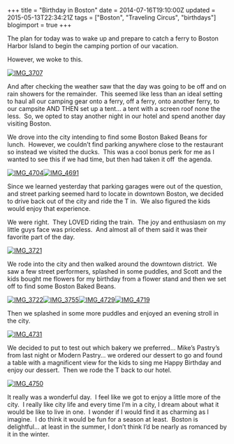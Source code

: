 +++
title = "Birthday in Boston"
date = 2014-07-16T19:10:00Z
updated = 2015-05-13T22:34:21Z
tags = ["Boston", "Traveling Circus", "birthdays"]
blogimport = true 
+++

The plan for today was to wake up and prepare to catch a ferry to Boston Harbor Island to begin the camping portion of our vacation.  

However, we woke to this.  

[![IMG_3707](https://latc.s3.amazonaws.com/wp-content/uploads/2014/07/IMG_3707.jpg "IMG_3707")](https://latc.s3.amazonaws.com/wp-content/uploads/2014/07/IMG_3707.jpg)  

And after checking the weather saw that the day was going to be off and on rain showers for the remainder.  This seemed like less than an ideal setting to haul all our camping gear onto a ferry, off a ferry, onto another ferry, to our campsite AND THEN set up a tent… a tent with a screen roof none the less.  So, we opted to stay another night in our hotel and spend another day visiting Boston.  

We drove into the city intending to find some Boston Baked Beans for lunch.  However, we couldn’t find parking anywhere close to the restaurant so instead we visited the ducks.  This was a cool bonus perk for me as I wanted to see this if we had time, but then had taken it off  the agenda.  

[![IMG_4704](https://latc.s3.amazonaws.com/wp-content/uploads/2014/07/IMG_4704.jpg "IMG_4704")](https://latc.s3.amazonaws.com/wp-content/uploads/2014/07/IMG_4704.jpg)[![IMG_4691](https://latc.s3.amazonaws.com/wp-content/uploads/2014/07/IMG_4691.jpg "IMG_4691")](https://latc.s3.amazonaws.com/wp-content/uploads/2014/07/IMG_4691.jpg)  

Since we learned yesterday that parking garages were out of the question, and street parking seemed hard to locate in downtown Boston, we decided to drive back out of the city and ride the T in.  We also figured the kids would enjoy that experience.  

We were right.  They LOVED riding the train.  The joy and enthusiasm on my little guys face was priceless.  And almost all of them said it was their favorite part of the day.  

[![IMG_3721](https://latc.s3.amazonaws.com/wp-content/uploads/2014/07/IMG_3721.jpg "IMG_3721")](https://latc.s3.amazonaws.com/wp-content/uploads/2014/07/IMG_3721.jpg)  

We rode into the city and then walked around the downtown district.  We saw a few street performers, splashed in some puddles, and Scott and the kids bought me flowers for my birthday from a flower stand and then we set off to find some Boston Baked Beans.  

[![IMG_3722](https://latc.s3.amazonaws.com/wp-content/uploads/2014/07/IMG_3722.jpg "IMG_3722")](https://latc.s3.amazonaws.com/wp-content/uploads/2014/07/IMG_3722.jpg)[![IMG_3755](https://latc.s3.amazonaws.com/wp-content/uploads/2014/07/IMG_3755.jpg "IMG_3755")](https://latc.s3.amazonaws.com/wp-content/uploads/2014/07/IMG_3755.jpg)[![IMG_4729](https://latc.s3.amazonaws.com/wp-content/uploads/2014/07/IMG_4729.jpg "IMG_4729")](https://latc.s3.amazonaws.com/wp-content/uploads/2014/07/IMG_4729.jpg)[![IMG_4719](https://latc.s3.amazonaws.com/wp-content/uploads/2014/07/IMG_4719.jpg "IMG_4719")](https://latc.s3.amazonaws.com/wp-content/uploads/2014/07/IMG_4719.jpg)  

Then we splashed in some more puddles and enjoyed an evening stroll in the city.  

[![IMG_4731](https://latc.s3.amazonaws.com/wp-content/uploads/2014/07/IMG_4731.jpg "IMG_4731")](https://latc.s3.amazonaws.com/wp-content/uploads/2014/07/IMG_4731.jpg)  

We decided to put to test out which bakery we preferred… Mike’s Pastry’s from last night or Modern Pastry… we ordered our dessert to go and found a table with a magnificent view for the kids to sing me Happy Birthday and enjoy our dessert.  Then we rode the T back to our hotel.  

[![IMG_4750](https://latc.s3.amazonaws.com/wp-content/uploads/2014/07/IMG_4750.jpg "IMG_4750")](https://latc.s3.amazonaws.com/wp-content/uploads/2014/07/IMG_4750.jpg)  

It really was a wonderful day.  I feel like we got to enjoy a little more of the city.  I really like city life and every time I’m in a city, I dream about what it would be like to live in one.  I wonder if I would find it as charming as I imagine.  I do think it would be fun for a season at least.  Boston is delightful… at least in the summer, I don’t think I’d be nearly as romanced by it in the winter.
